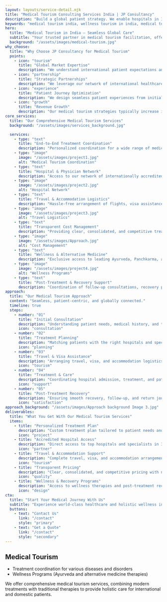 ```yaml
---
layout: layouts/service-detail.njk
title: "Medical Tourism Consulting Services India | JP Consultancy"
description: "Build a global patient strategy. We enable hospitals in India to attract international patients through medical tourism & wellness partnerships."
keywords: "medical tourism india, wellness tourism in india, medical tourism companies in india, best medical tourism agency in india, best medical tourism companies in india, medical tourism for hospital"
hero:
  title: "Medical Tourism in India – Seamless Global Care"
  subtitle: "Your trusted partner in medical tourism facilitation, offering world-class healthcare, wellness tourism in India, and personalized support for international patients seeking safe, effective, and affordable treatments."
  background: "/assets/images/medical-tourism.jpg"
why_choose:
  title: "Why Choose JP Consultancy for Medical Tourism"
  points:
    - icon: "tourism"
      title: "Global Market Expertise"
      description: "We understand international patient expectations and market dynamics across key source countries."
    - icon: "partnership"
      title: "Strategic Partnerships"
      description: "We leverage our network of international healthcare partners to expand your reach."
    - icon: "experience"
      title: "Patient Journey Optimization"
      description: "We design seamless patient experiences from initial inquiry to post-treatment follow-up."
    - icon: "growth"
      title: "Revenue Growth"
      description: "Our medical tourism strategies typically increase international patient revenue by 40-60%."
core_services:
  title: "Our Comprehensive Medical Tourism Services"
  background: "/assets/images/services_background.jpg"

  services:
    - type: "text"
      title: "End-to-End Treatment Coordination"
      description: "Personalized coordination for a wide range of medical treatments, from complex surgeries to specialized therapies."
    - type: "image"
      image: "/assets/images/project1.jpg"
      alt: "Medical Tourism Coordination"
    - type: "text"
      title: "Hospital & Physician Network"
      description: "Access to our network of internationally accredited hospitals and highly-skilled physicians."
    - type: "image"
      image: "/assets/images/project2.jpg"
      alt: "Hospital Network"
    - type: "text"
      title: "Travel & Accommodation Logistics"
      description: "Hassle-free arrangement of flights, visa assistance, airport transfers, and comfortable accommodation."
    - type: "image"
      image: "/assets/images/project3.jpg"
      alt: "Travel Logistics"
    - type: "text"
      title: "Transparent Cost Management"
      description: "Providing clear, consolidated, and competitive treatment packages with no hidden costs."
    - type: "image"
      image: "/assets/images/Approach.jpg"
      alt: "Cost Management"
    - type: "text"
      title: "Wellness & Alternative Medicine"
      description: "Exclusive access to leading Ayurveda, Panchkarma, and alternative medicine therapies for holistic wellbeing."
    - type: "image"
      image: "/assets/images/project4.jpg"
      alt: "Wellness Programs"
    - type: "text"
      title: "Post-Treatment & Recovery Support"
      description: "Coordination of follow-up consultations, recovery programs, and rehabilitation services."
approach:
  title: "Our Medical Tourism Approach"
  content: "Seamless, patient-centric, and globally connected."
  timeline: true
  steps:
    - number: "01"
      title: "Initial Consultation"
      description: "Understanding patient needs, medical history, and treatment goals."
      icon: "consultation"
    - number: "02"
      title: "Treatment Planning"
      description: "Matching patients with the right hospitals and specialists."
      icon: "planning"
    - number: "03"
      title: "Travel & Visa Assistance"
      description: "Arranging travel, visa, and accommodation logistics."
      icon: "tourism"
    - number: "04"
      title: "Treatment & Care"
      description: "Coordinating hospital admission, treatment, and patient support."
      icon: "support"
    - number: "05"
      title: "Post-Treatment Recovery"
      description: "Ensuring smooth recovery, follow-up, and return journey."
      icon: "satisfaction"
approach_background: "/assets/images/Approach background Image 3.jpg"
deliverables:
  title: "What You Get With Our Medical Tourism Services"
  items:
    - title: "Personalized Treatment Plan"
      description: "Custom treatment plan tailored to patient needs and preferences."
      icon: "project"
    - title: "Accredited Hospital Access"
      description: "Direct access to top hospitals and specialists in India."
      icon: "partner"
    - title: "Travel & Accommodation Support"
      description: "Complete travel, visa, and accommodation arrangements."
      icon: "tourism"
    - title: "Transparent Pricing"
      description: "Clear, consolidated, and competitive pricing with no hidden costs."
      icon: "quality"
    - title: "Wellness & Recovery Programs"
      description: "Access to wellness therapies and post-treatment recovery support."
      icon: "design"
cta:
  title: "Start Your Medical Journey With Us"
  subtitle: "Experience world-class healthcare and holistic wellness in India. Contact JP Consultancy to plan your medical travel today."
  buttons:
    - text: "Contact Us"
      link: "/contact"
      style: "primary"
    - text: "Get a Quote"
      link: "/contact"
      style: "secondary"
---
```


## Medical Tourism
- Treatment coordination for various diseases and disorders
- Wellness Programs (Ayurveda and alternative medicine therapies)

We offer comprehensive medical tourism services, combining modern treatments with traditional therapies to provide holistic care for international and domestic patients. 